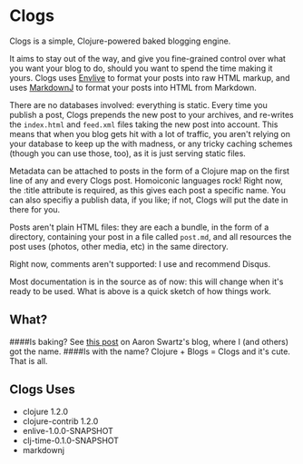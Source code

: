 # Clogs

Clogs is a simple, Clojure-powered baked blogging engine.

It aims to stay out of the way, and give you fine-grained control over what you want your blog to do, should you want to spend the time making it yours. Clogs uses [Envlive](www.github.com/cgrand/enlive) to format your posts into raw HTML markup, and uses [MarkdownJ](http://markdownj.org/) to format your posts into HTML from Markdown. 

There are no databases involved: everything is static. Every time you publish a post, Clogs prepends the new post to your archives, and re-writes the `index.html` and `feed.xml` files taking the new post into account. This means that when you blog gets hit with a lot of traffic, you aren't relying on your database to keep up the with madness, or any tricky caching schemes (though you can use those, too), as it is just serving static files.

 Metadata can be attached to posts in the form of a Clojure map on the first line of any and every Clogs post. Homoiconic languages rock! Right now, the :title attribute is required, as this gives each post a specific name. You can also specifiy a publish data, if you like; if not, Clogs will put the date in there for you.

Posts aren't plain HTML files: they are each a bundle, in the form of a directory, containing your post in a file called `post.md`, and all resources the post uses (photos, other media, etc) in the same directory. 

Right now, comments aren't supported: I use and recommend Disqus. 

Most documentation is in the source as of now: this will change when it's ready to be used. What is above is a quick sketch of how things work.

## What?
####Is baking? 
See [this post](http://www.aaronsw.com/weblog/000404) on Aaron Swartz's blog, where I (and others) got the name.
####Is with the name? 
Clojure + Blogs = Clogs and it's cute. That is all.

## Clogs Uses
* clojure 1.2.0
* clojure-contrib 1.2.0
* enlive-1.0.0-SNAPSHOT
* clj-time-0.1.0-SNAPSHOT
* markdownj

